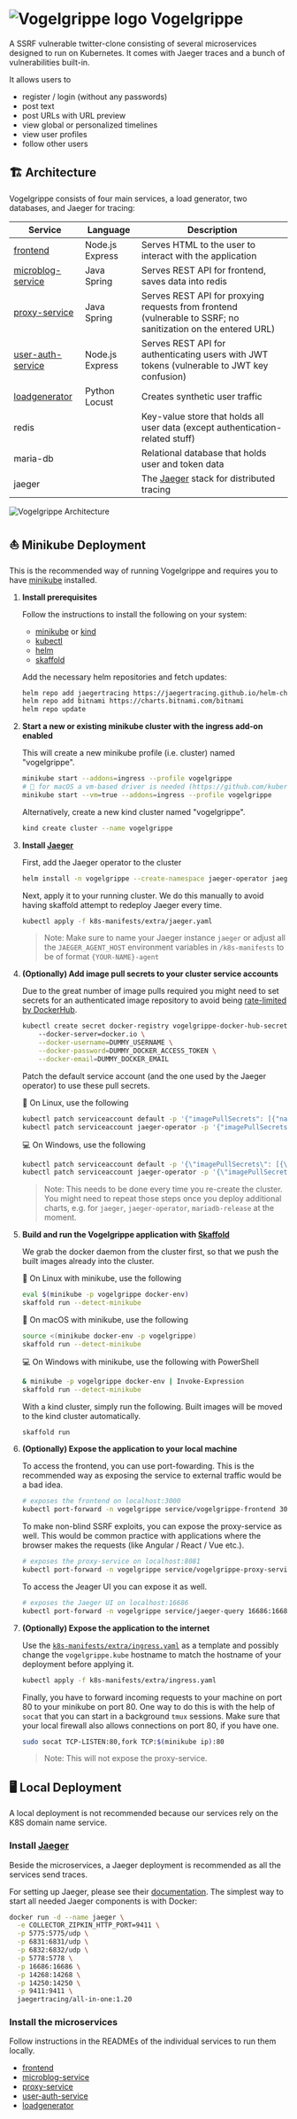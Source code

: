 # ![Vogelgrippe logo](images/vogelgrippe_small.png) Vogelgrippe

A SSRF vulnerable twitter-clone consisting of several microservices designed to run on Kubernetes.
It comes with Jaeger traces and a bunch of vulnerabilities built-in.

It allows users to

- register / login (without any passwords)
- post text
- post URLs with URL preview
- view global or personalized timelines
- view user profiles
- follow other users

## 🏗️ Architecture

Vogelgrippe consists of four main services, a load generator, two databases, and Jaeger for tracing:

| Service                                  | Language        | Description                                                                                                  |
| ---------------------------------------- | --------------- | ------------------------------------------------------------------------------------------------------------ |
| [frontend](./frontend)                   | Node.js Express | Serves HTML to the user to interact with the application                                                     |
| [microblog-service](./microblog-service) | Java Spring     | Serves REST API for frontend, saves data into redis                                                          |
| [proxy-service](./proxy-service)         | Java Spring     | Serves REST API for proxying requests from frontend (vulnerable to SSRF; no sanitization on the entered URL) |
| [user-auth-service](./user-auth-service) | Node.js Express | Serves REST API for authenticating users with JWT tokens (vulnerable to JWT key confusion)                   |
| [loadgenerator](./loadgenerator)         | Python Locust   | Creates synthetic user traffic                                                                               |
| redis                                    |                 | Key-value store that holds all user data (except authentication-related stuff)                               |
| maria-db                                 |                 | Relational database that holds user and token data                                                           |
| jaeger                                   |                 | The [Jaeger](https://www.jaegertracing.io/) stack for distributed tracing                                    |

![Vogelgrippe Architecture](images/architecture_vogelgrippe.png)

## ⛵ Minikube Deployment

This is the recommended way of running Vogelgrippe and requires you to have [minikube](https://minikube.sigs.k8s.io/docs/) installed.

1.  **Install prerequisites**

    Follow the instructions to install the following on your system:

    * [minikube](https://minikube.sigs.k8s.io/docs/start/) or [kind](https://kind.sigs.k8s.io/)
    * [kubectl](https://kubernetes.io/docs/tasks/tools/)
    * [helm](https://helm.sh/docs/intro/install/)
    * [skaffold](https://skaffold.dev/docs/install/)

    Add the necessary helm repositories and fetch updates:

    ```sh
    helm repo add jaegertracing https://jaegertracing.github.io/helm-charts
    helm repo add bitnami https://charts.bitnami.com/bitnami
    helm repo update
    ```

2.  **Start a new or existing minikube cluster with the ingress add-on enabled**

    This will create a new minikube profile (i.e. cluster) named "vogelgrippe".

    ```sh
    minikube start --addons=ingress --profile vogelgrippe
    # 🍎 for macOS a vm-based driver is needed (https://github.com/kubernetes/minikube/issues/7332)
    minikube start --vm=true --addons=ingress --profile vogelgrippe
    ```

    Alternatively, create a new kind cluster named "vogelgrippe".

    ```sh
    kind create cluster --name vogelgrippe
    ```

3.  **Install [Jaeger](https://www.jaegertracing.io/)**

    First, add the Jaeger operator to the cluster

    ```sh
    helm install -n vogelgrippe --create-namespace jaeger-operator jaegertracing/jaeger-operator
    ```

    Next, apply it to your running cluster.
    We do this manually to avoid having skaffold attempt to redeploy Jaeger every time.

    ```sh
    kubectl apply -f k8s-manifests/extra/jaeger.yaml
    ```

    > Note: Make sure to name your Jaeger instance `jaeger` or adjust all the `JAEGER_AGENT_HOST` environment variables in `/k8s-manifests` to be of format `{YOUR-NAME}-agent`

4.  **(Optionally) Add image pull secrets to your cluster service accounts**

    Due to the great number of image pulls required you might need to set secrets for
    an authenticated image repository to avoid being [rate-limited by DockerHub](https://www.docker.com/increase-rate-limits).

    ```sh
    kubectl create secret docker-registry vogelgrippe-docker-hub-secrets
        --docker-server=docker.io \
        --docker-username=DUMMY_USERNAME \
        --docker-password=DUMMY_DOCKER_ACCESS_TOKEN \
        --docker-email=DUMMY_DOCKER_EMAIL
    ```

    Patch the default service account (and the one used by the Jaeger operator) to use these pull secrets.

    🐧 On Linux, use the following

    ```sh
    kubectl patch serviceaccount default -p '{"imagePullSecrets": [{"name": "vogelgrippe-docker-hub-secrets"}]}'
    kubectl patch serviceaccount jaeger-operator -p '{"imagePullSecrets": [{"name": "vogelgrippe-docker-hub-secrets"}]}'
    ```

    💻 On Windows, use the following

    ```sh
    kubectl patch serviceaccount default -p '{\"imagePullSecrets\": [{\"name\": \"vogelgrippe-docker-hub-secrets\"}]}'
    kubectl patch serviceaccount jaeger-operator -p '{\"imagePullSecrets\": [{\"name\": \"vogelgrippe-docker-hub-secrets\"}]}'
    ```

    > Note: This needs to be done every time you re-create the cluster. You might need to repeat those steps once you deploy additional charts, e.g. for `jaeger`, `jaeger-operator`, `mariadb-release` at the moment.

5.  **Build and run the Vogelgrippe application with [Skaffold](https://skaffold.dev/)**

    We grab the docker daemon from the cluster first, so that we push the built images already into the cluster.

    🐧 On Linux with minikube, use the following

    ```sh
    eval $(minikube -p vogelgrippe docker-env)
    skaffold run --detect-minikube
    ```
    🍎 On macOS with minikube, use the following

    ```sh
    source <(minikube docker-env -p vogelgrippe)
    skaffold run --detect-minikube
    ```

    💻 On Windows with minikube, use the following with PowerShell

    ```sh
    & minikube -p vogelgrippe docker-env | Invoke-Expression
    skaffold run --detect-minikube
    ```

    With a kind cluster, simply run the following.
    Built images will be moved to the kind cluster automatically.

    ```sh
    skaffold run
    ```

6.  **(Optionally) Expose the application to your local machine**

    To access the frontend, you can use port-fowarding.
    This is the recommended way as exposing the service to external traffic would be a bad idea.

    ```sh
    # exposes the frontend on localhost:3000
    kubectl port-forward -n vogelgrippe service/vogelgrippe-frontend 3000:80
    ```

    To make non-blind SSRF exploits, you can expose the proxy-service as well.
    This would be common practice with applications where the browser makes the requests (like Angular / React / Vue etc.).

    ```sh
    # exposes the proxy-service on localhost:8081
    kubectl port-forward -n vogelgrippe service/vogelgrippe-proxy-service 8081:80
    ```
    
    To access the Jeager UI you can expose it as well.
    ```sh
    # exposes the Jaeger UI on localhost:16686
    kubectl port-forward -n vogelgrippe service/jaeger-query 16686:16686
    ```

7.  **(Optionally) Expose the application to the internet**

    Use the [`k8s-manifests/extra/ingress.yaml`](./k8s-manifests/extra/ingress.yaml) as a template
    and possibly change the `vogelgrippe.kube` hostname to match the hostname of your deployment before applying it.

    ```sh
    kubectl apply -f k8s-manifests/extra/ingress.yaml
    ```

    Finally, you have to forward incoming requests to your machine on port 80 to your minikube on port 80.
    One way to do this is with the help of `socat` that you can start in a background `tmux` sessions.
    Make sure that your local firewall also allows connections on port 80, if you have one.

    ```sh
    sudo socat TCP-LISTEN:80,fork TCP:$(minikube ip):80
    ```

    > Note: This will not expose the proxy-service.

## 🖥️ Local Deployment

A local deployment is not recommended because our services rely on the K8S domain name service.

### Install [Jaeger](https://www.jaegertracing.io/)

Beside the microservices, a Jaeger deployment is recommended as all the services send traces.

For setting up Jaeger, please see their [documentation](https://www.jaegertracing.io/docs/1.20/getting-started/).
The simplest way to start all needed Jaeger components is with Docker:

```sh
docker run -d --name jaeger \
  -e COLLECTOR_ZIPKIN_HTTP_PORT=9411 \
  -p 5775:5775/udp \
  -p 6831:6831/udp \
  -p 6832:6832/udp \
  -p 5778:5778 \
  -p 16686:16686 \
  -p 14268:14268 \
  -p 14250:14250 \
  -p 9411:9411 \
  jaegertracing/all-in-one:1.20
```

### Install the microservices

Follow instructions in the READMEs of the individual services to run them locally.

- [frontend](./frontend)
- [microblog-service](./microblog-service)
- [proxy-service](./proxy-service)
- [user-auth-service](./user-auth-service)
- [loadgenerator](./loadgenerator)
